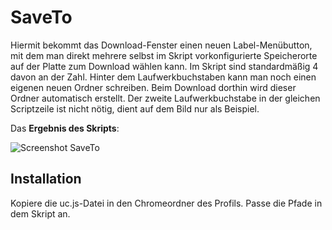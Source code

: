 # SaveTo
Hiermit bekommt das Download-Fenster einen neuen Label-Menübutton, mit dem man direkt mehrere selbst im Skript vorkonfigurierte Speicherorte auf der 
Platte zum Download wählen kann. Im Skript sind standardmäßig 4 davon an der Zahl. Hinter dem Laufwerkbuchstaben kann man noch einen eigenen 
neuen Ordner schreiben. Beim Download dorthin wird dieser Ordner automatisch erstellt. Der zweite Laufwerkbuchstabe in der gleichen Scriptzeile 
ist nicht nötig, dient auf dem Bild nur als Beispiel.

Das **Ergebnis des Skripts**:

![Screenshot SaveTo](https://github.com/ardiman/userChrome.js/raw/master/saveto/scr_saveto.png)

## Installation
Kopiere die uc.js-Datei in den Chromeordner des Profils. Passe die Pfade in dem Skript an.
